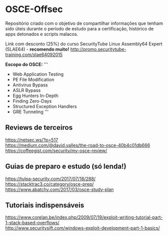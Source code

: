 # OSCE-Offsec

Repositório criado com o objetivo de compartilhar informações que tenham sido úteis durante o período de estudo para a certificação, histórico de apps detonados e scripts malacos. 

Link com desconto (25%) do curso SecurityTube Linux Assembly64 Expert (SLAE64) - **recomendo muito!**
http://promo.securitytube-training.com/slae64092015

**Escopo do OSCE:**
'''
- Web Application Testing
- PE File Modification
- Antivirus Bypass
- ASLR Bypass
- Egg Hunters In-Depth
- Finding Zero-Days
- Structured Exception Handlers
- GRE Tunneling
'''

## Reviews de terceiros

https://netsec.ws/?p=517 </br>
https://medium.com/@david.valles/the-road-to-osce-40b4c01db666 </br>
https://coffeegist.com/security/my-osce-review/

## Guias de preparo e estudo (só lenda!)

https://tulpa-security.com/2017/07/18/288/ </br>
https://stacktrac3.co/category/osce-prep/ </br>
https://www.abatchy.com/2017/03/osce-study-plan </br>

## Tutoriais indispensáveis

https://www.corelan.be/index.php/2009/07/19/exploit-writing-tutorial-part-1-stack-based-overflows/ </br>
http://www.securitysift.com/windows-exploit-development-part-1-basics/ </br>
